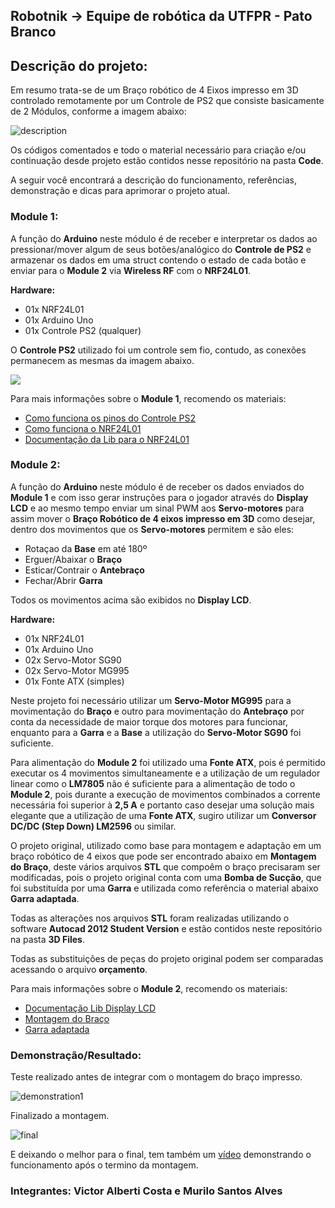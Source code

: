 ## Robotnik -> Equipe de robótica da UTFPR - Pato Branco
## Descrição do projeto:
Em resumo trata-se de um Braço robótico de 4 Eixos impresso em 3D controlado remotamente por um Controle de PS2 que consiste basicamente de 2 Módulos, conforme a imagem abaixo:

![description](https://media.giphy.com/media/iF7Q4W4Bpecq1VxmoA/giphy.gif)

Os códigos comentados e todo o material necessário para criação e/ou continuação desde projeto estão contidos nesse repositório na pasta **Code**.

A seguir você encontrará a descrição do funcionamento, referências, demonstração e dicas para aprimorar o projeto atual.

### Module 1:
 A função do **Arduino** neste módulo é de receber e interpretar os dados ao pressionar/mover algum de seus botões/analógico do **Controle de PS2** e armazenar os dados em uma struct contendo o estado de cada botão e enviar para o **Module 2** via **Wireless RF** com o **NRF24L01**.
 
 **Hardware:**
 - 01x NRF24L01
 - 01x Arduino Uno
 - 01x Controle PS2 (qualquer)
 
 O **Controle PS2** utilizado foi um controle sem fio, contudo, as conexões permanecem as mesmas da imagem abaixo.
 
 ![](http://microcontrolado.com/wp-content/uploads/2013/02/pinagem-conector-playstation.png)
 
 Para mais informações sobre o **Module 1**, recomendo os materiais:
 * [Como funciona os pinos do Controle PS2]( http://microcontrolado.com/controle-playstation-no-pic-2/)
 * [Como funciona o NRF24L01]( https://lastminuteengineers.com/nrf24l01-arduino-wireless-communication/)
 * [Documentação da Lib para o NRF24L01]( https://maniacbug.github.io/RF24/classRF24.html#aeb9920e7a95699748b003c4a839b0814)
 

### Module 2:
 A função do **Arduino** neste módulo é de receber os dados enviados do **Module 1** e com isso gerar instruções para o jogador através do **Display LCD** e ao mesmo tempo enviar um sinal PWM aos **Servo-motores** para assim mover o **Braço Robótico de 4 eixos impresso em 3D**  como desejar, dentro dos movimentos que os **Servo-motores** permitem e são eles:
 
 - Rotaçao da **Base** em até 180º
 - Erguer/Abaixar o **Braço**
 - Esticar/Contrair o **Antebraço**
 - Fechar/Abrir **Garra** 

Todos os movimentos acima são exibidos no **Display LCD**.
 
 **Hardware:**
 - 01x NRF24L01
 - 01x Arduino Uno
 - 02x Servo-Motor SG90
 - 02x Servo-Motor MG995
 - 01x Fonte ATX (simples)

 Neste projeto foi necessário utilizar um **Servo-Motor MG995** para a movimentação do **Braço** e outro para movimentação do **Antebraço** por conta da necessidade de maior torque dos motores para funcionar, enquanto para a **Garra** e a **Base** a utilização do **Servo-Motor SG90** foi suficiente.
 
 Para alimentação do **Module 2**  foi utilizado uma **Fonte ATX**, pois é permitido executar os 4 movimentos simultaneamente e a utilização de um regulador linear como o **LM7805** não é suficiente para a alimentação de todo o **Module 2**, pois durante a execução de movimentos combinados a corrente necessária foi superior à **2,5 A** e portanto caso desejar uma solução mais elegante que a utilização de uma **Fonte ATX**, sugiro utilizar um **Conversor DC/DC (Step Down) LM2596** ou similar.
 
O projeto original, utilizado como base para montagem e adaptação em um braço robótico de 4 eixos que pode ser encontrado abaixo em **Montagem do Braço**, deste vários arquivos **STL** que compoêm o braço precisaram ser modificadas, pois o projeto original conta com uma **Bomba de Sucção**, que foi substituída por uma **Garra** e utilizada como referência o material abaixo **Garra adaptada**.

Todas as alterações nos arquivos **STL** foram realizadas utilizando o software **Autocad 2012 Student Version** e estão contidos neste repositório na pasta **3D Files**.

Todas as substituições de peças do projeto original podem ser comparadas acessando o arquivo **orçamento**.

 Para mais informações sobre o **Module 2**, recomendo os materiais:
 * [Documentação Lib Display LCD]( https://www.arduino.cc/en/Reference/LiquidCrystal)
 * [Montagem do Braço](https://www.youtube.com/watch?v=dlAjBVg1W2E&t=)
 * [Garra adaptada]( http://www.eezyrobots.it/eba_mk2.html#)
 

 
### Demonstração/Resultado:
Teste realizado antes de integrar com o montagem do braço impresso.

 ![demonstration1](https://media.giphy.com/media/JTsvwLzcdkDZwfN1cp/giphy.gif)

Finalizado a montagem.

 ![final](https://i.ibb.co/st6G3wK/final.jpg)
 
 E deixando o melhor para o final, tem também um [vídeo](https://www.youtube.com/watch?v=mlnH6SM9yyg) demonstrando o funcionamento após o termino da montagem.
 
 
### Integrantes: Victor Alberti Costa e Murilo Santos Alves
